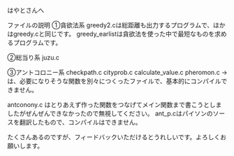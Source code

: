 はやとさんへ

ファイルの説明
①貪欲法系
greedy2.cは総距離も出力するプログラムで、ほかはgreedy.cと同じです。
greedy_earlistは貪欲法を使った中で最短なものを求めるプログラムです。

②総当り系
juzu.c

③アントコロニー系
checkpath.c
cityprob.c
calculate_value.c
pheromon.c
→は、必要になりそうな関数を別々につくったファイルで、基本的にコンパイルできません。

antconony.c はとりあえず作った関数をつなげてメイン関数まで書こうとしましたがぜんぜんできなかったので無視してください。
ant_p.cはパイソンのソースを翻訳したもので、コンパイルはできません。

たくさんあるのですが、フィードバックいただけるとうれしいです。よろしくお願いします。
